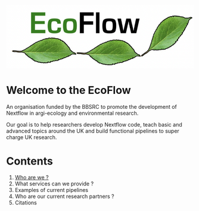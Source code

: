 ![logo](./logo_sm.png)

# Welcome to the EcoFlow

An organisation funded by the BBSRC to promote the development of Nextflow in argi-ecology and environmental research.

Our goal is to help researchers develop Nextflow code, teach basic and advanced topics around the UK and build functional pipelines to super charge UK research.

# Contents

1. [Who are we ?](about.md)
2. What services can we provide ?
3. Examples of current pipelines
4. Who are our current research partners ?
5. Citations

